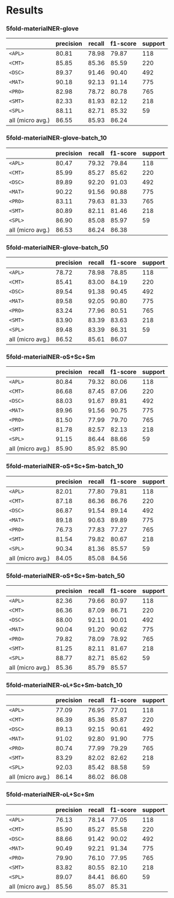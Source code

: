 # Results
### 5fold-materialNER-glove 

|                 |precision  | recall| f1-score | support  | 
|-----------------|-----------|-------|----------|----------|
|        `<APL>`  |  80.81   |78.98 |  79.87  |    118   |
|        `<CMT>`  |  85.85   |85.36 |  85.59  |    220   |
|        `<DSC>`  |  89.37   |91.46 |  90.40  |    492   |
|        `<MAT>`  |  90.18   |92.13 |  91.14  |    775   |
|        `<PRO>`  |  82.98   |78.72 |  80.78  |    765   |
|        `<SMT>`  |  82.33   |81.93 |  82.12  |    218   |
|        `<SPL>`  |  88.11   |82.71 |  85.32  |     59   |
| all (micro avg.)|  86.55   |85.93 |  86.24  |          |


### 5fold-materialNER-glove-batch_10 

|                 |precision  | recall| f1-score | support  | 
|-----------------|-----------|-------|----------|----------|
|        `<APL>`  |  80.47   |79.32 |  79.84  |    118   |
|        `<CMT>`  |  85.99   |85.27 |  85.62  |    220   |
|        `<DSC>`  |  89.89   |92.20 |  91.03  |    492   |
|        `<MAT>`  |  90.22   |91.56 |  90.88  |    775   |
|        `<PRO>`  |  83.11   |79.63 |  81.33  |    765   |
|        `<SMT>`  |  80.89   |82.11 |  81.46  |    218   |
|        `<SPL>`  |  86.90   |85.08 |  85.97  |     59   |
| all (micro avg.)|  86.53   |86.24 |  86.38  |          |


### 5fold-materialNER-glove-batch_50 

|                 |precision  | recall| f1-score | support  | 
|-----------------|-----------|-------|----------|----------|
|        `<APL>`  |  78.72   |78.98 |  78.85  |    118   |
|        `<CMT>`  |  85.41   |83.00 |  84.19  |    220   |
|        `<DSC>`  |  89.54   |91.38 |  90.45  |    492   |
|        `<MAT>`  |  89.58   |92.05 |  90.80  |    775   |
|        `<PRO>`  |  83.24   |77.96 |  80.51  |    765   |
|        `<SMT>`  |  83.90   |83.39 |  83.63  |    218   |
|        `<SPL>`  |  89.48   |83.39 |  86.31  |     59   |
| all (micro avg.)|  86.52   |85.61 |  86.07  |          |


### 5fold-materialNER-oS+Sc+Sm 

|                 |precision  | recall| f1-score | support  | 
|-----------------|-----------|-------|----------|----------|
|        `<APL>`  |  80.84   |79.32 |  80.06  |    118   |
|        `<CMT>`  |  86.68   |87.45 |  87.06  |    220   |
|        `<DSC>`  |  88.03   |91.67 |  89.81  |    492   |
|        `<MAT>`  |  89.96   |91.56 |  90.75  |    775   |
|        `<PRO>`  |  81.50   |77.99 |  79.70  |    765   |
|        `<SMT>`  |  81.78   |82.57 |  82.13  |    218   |
|        `<SPL>`  |  91.15   |86.44 |  88.66  |     59   |
| all (micro avg.)|  85.90   |85.92 |  85.90  |          |


### 5fold-materialNER-oS+Sc+Sm-batch_10 

|                 |precision  | recall| f1-score | support  | 
|-----------------|-----------|-------|----------|----------|
|        `<APL>`  |  82.01   |77.80 |  79.81  |    118   |
|        `<CMT>`  |  87.18   |86.36 |  86.76  |    220   |
|        `<DSC>`  |  86.87   |91.54 |  89.14  |    492   |
|        `<MAT>`  |  89.18   |90.63 |  89.89  |    775   |
|        `<PRO>`  |  76.73   |77.83 |  77.27  |    765   |
|        `<SMT>`  |  81.54   |79.82 |  80.67  |    218   |
|        `<SPL>`  |  90.34   |81.36 |  85.57  |     59   |
| all (micro avg.)|  84.05   |85.08 |  84.56  |          |


### 5fold-materialNER-oS+Sc+Sm-batch_50 

|                 |precision  | recall| f1-score | support  | 
|-----------------|-----------|-------|----------|----------|
|        `<APL>`  |  82.36   |79.66 |  80.97  |    118   |
|        `<CMT>`  |  86.36   |87.09 |  86.71  |    220   |
|        `<DSC>`  |  88.00   |92.11 |  90.01  |    492   |
|        `<MAT>`  |  90.04   |91.20 |  90.62  |    775   |
|        `<PRO>`  |  79.82   |78.09 |  78.92  |    765   |
|        `<SMT>`  |  81.25   |82.11 |  81.67  |    218   |
|        `<SPL>`  |  88.77   |82.71 |  85.62  |     59   |
| all (micro avg.)|  85.36   |85.79 |  85.57  |          |



### 5fold-materialNER-oL+Sc+Sm-batch_10 

|                 |precision  | recall| f1-score | support  | 
|-----------------|-----------|-------|----------|----------|
|        `<APL>`  |  77.09    | 76.95 |   77.01  |    118   |
|        `<CMT>`  |  86.39    | 85.36 |   85.87  |    220   |
|        `<DSC>`  |  89.13    | 92.15 |   90.61  |    492   |
|        `<MAT>`  |  91.02    | 92.80 |   91.90  |    775   |
|        `<PRO>`  |  80.74    | 77.99 |   79.29  |    765   |
|        `<SMT>`  |  83.29    | 82.02 |   82.62  |    218   |
|        `<SPL>`  |  92.03    | 85.42 |   88.58  |     59   |
| all (micro avg.)|  86.14    | 86.02 |   86.08  |          |


### 5fold-materialNER-oL+Sc+Sm

|                 |precision  | recall| f1-score | support  | 
|-----------------|-----------|-------|----------|----------|
|        `<APL>`  |  76.13    | 78.14 |   77.05  |    118   |
|        `<CMT>`  |  85.90    | 85.27 |   85.58  |    220   |
|        `<DSC>`  |  88.66    | 91.42 |   90.02  |    492   |
|        `<MAT>`  |  90.49    | 92.21 |   91.34  |    775   |
|        `<PRO>`  |  79.90    | 76.10 |   77.95  |    765   |
|        `<SMT>`  |  83.82    | 80.55 |   82.10  |    218   |
|        `<SPL>`  |  89.07    | 84.41 |   86.60  |     59   |
| all (micro avg.)|  85.56    | 85.07 |   85.31  |          |
